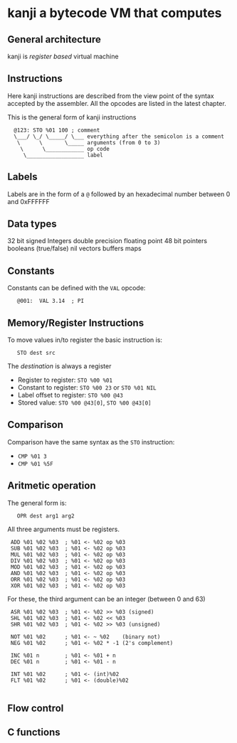 # kanji a bytecode VM that computes

## General architecture

kanji is *register based* virtual machine

## Instructions

Here kanji instructions are described from the view point of the syntax
accepted by the assembler. All the opcodes are listed in the latest chapter.

This is the general form of kanji instructions

```
  @123: STO %01 100 ; comment
  \___/ \_/ \_____/ \___ everything after the semicolon is a comment
   \      \       \_____ arguments (from 0 to 3)
    \      \____________ op code
     \__________________ label
```

## Labels

Labels are in the form of a `@` followed by an hexadecimal number 
between 0 and 0xFFFFFF

## Data types

   32 bit signed Integers
   double precision floating point
   48 bit pointers
   booleans (true/false)
   nil
   vectors
   buffers
   maps

## Constants

Constants can be defined with the `VAL` opcode:

```
   @001:  VAL 3.14  ; PI
```


## Memory/Register Instructions

To move values in/to register the basic instruction is:

```
   STO dest src
```
The *destination* is always a register

   - Register to register:  `STO %00 %01`
   - Constant to register: `STO %00 23` or `STO %01 NIL`
   - Label offset to register:  `STO %00 @43`
   - Stored value: `STO %00 @43[0]`, `STO %00 @43[0]`
   
## Comparison
Comparison have the same syntax as the `STO` instruction:

   - `CMP %01 3`
   - `CMP %01 %5F`

## Aritmetic operation

The general form is:

```
   OPR dest arg1 arg2
```

All three arguments must be registers.

```
 ADD %01 %02 %03  ; %01 <- %02 op %03
 SUB %01 %02 %03  ; %01 <- %02 op %03
 MUL %01 %02 %03  ; %01 <- %02 op %03
 DIV %01 %02 %03  ; %01 <- %02 op %03
 MOD %01 %02 %03  ; %01 <- %02 op %03
 AND %01 %02 %03  ; %01 <- %02 op %03
 ORR %01 %02 %03  ; %01 <- %02 op %03
 XOR %01 %02 %03  ; %01 <- %02 op %03
```

For these, the third argument can be an integer (between 0 and 63)

```
 ASR %01 %02 %03  ; %01 <- %02 >> %03 (signed)
 SHL %01 %02 %03  ; %01 <- %02 << %03
 SHR %01 %02 %03  ; %01 <- %02 >> %03 (unsigned)
```

```
 NOT %01 %02      ; %01 <- ~ %02    (binary not)
 NEG %01 %02      ; %01 <- %02 * -1 (2's complement)
```
```
 INC %01 n        ; %01 <- %01 + n
 DEC %01 n        ; %01 <- %01 - n
```
```
 INT %01 %02      ; %01 <- (int)%02
 FLT %01 %02      ; %01 <- (double)%02
 
```

## Flow control

## C functions

